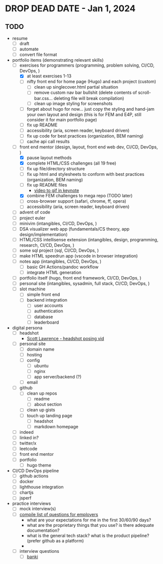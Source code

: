 # DROP DEAD DATE - Jan 1, 2024

## TODO

-   resume
    -   [ ] draft
    -   [ ] automate
    -   [ ] convert file format
-   portfolio items (demonstrating relevant skills)
    -   [ ] exercises for programmers (programming, problem solving, CI/CD, DevOps, )
        -   [x] at least exercises 1-13
        -   [ ] nifty front end for home page (Hugo) and each project (custom)
            -   [ ] clean up singlecover.html partial situation
            -   [ ] remove custom nav bar bullshit (delete contents of scroll-bar.css... deleting file will break compilation)
            -   [ ] clean up image styling for screenshots
        -   [ ] forget about hugo for now... just copy the styling and hand-jam your own layout and design (this is for FEM and E4P, still consider it for main portfolio page)
        -   [ ] fix up README
        -   [ ] accessibility (aria, screen reader, keyboard driven)
        -   [ ] fix up code for best practices (organization, BEM naming)
        -   [ ] cache api call results
    -   [ ] front end mentor (design, layout, front end web dev, CI/CD, DevOps, )
        -   [x] pause layout methods
        -   [x] complete HTML/CSS challenges (all 19 free)
        -   [ ] fix up file/directory structure
        -   [ ] fix up html and stylesheets to conform with best practices (organization, BEM naming)
        -   [ ] fix up README files
            -   [video to gif in keynote](https://www.youtube.com/watch?v=g6tewLz1m2M)
        -   [x] combine FEM challenges to mega repo (TODO later)
        -   [ ] cross-browser support (safari, chrome, ff, opera)
        -   [ ] accessibility (aria, screen reader, keyboard driven)
    -   [ ] advent of code
    -   [ ] project euler
    -   [ ] minivim (intangibles, CI/CD, DevOps, )
    -   [ ] DSA visualizer web app (fundamentals/CS theory, app design/implementation)
    -   [ ] HTML/CSS intellisense extension (intangibles, design, programming, research, CI/CD, DevOps, )
    -   [ ] some sql project (sql, CI/CD, DevOps, )
    -   [ ] make HTML speedrun app (vscode in browser integration)
    -   [ ] notes app (intangibles, CI/CD, DevOps, )
        -   [ ] basic GH Actions/pandoc workflow
        -   [ ] integrate HTML generation
    -   [ ] portfolio itself (hugo, front end framework, CI/CD, DevOps, )
    -   [ ] personal site (intangibles, sysadmin, full stack, CI/CD, DevOps, )
    -   [ ] slot machine
        -   [ ] simple front end
        -   [ ] backend integration
            -   [ ] user accounts
            -   [ ] authentication
            -   [ ] database
            -   [ ] leaderboard
-   digital persona
    -   [ ] headshot
        -   [Scott Lawrence - headshot posing vid](https://www.youtube.com/watch?v=dXfDfr1x2oY)
    -   [ ] personal site
        -   [ ] domain name
        -   [ ] hosting
        -   [ ] config
            -   [ ] ubuntu
            -   [ ] nginx
            -   [ ] app server/backend (?)
        -   [ ] email
    -   [ ] github
        -   [ ] clean up repos
            -   [ ] readme
            -   [ ] about section
        -   [ ] clean up gists
        -   [ ] touch up landing page
            -   [ ] headshot
            -   [ ] markdown homepage
    -   [ ] indeed
    -   [ ] linked in?
    -   [ ] twitter/x
    -   [ ] leetcode
    -   [ ] front end mentor
    -   [ ] portfolio
        -   [ ] hugo theme
-   CI/CD DevOps pipeline
    -   [ ] github actions
    -   [ ] docker
    -   [ ] lighthouse integration
    -   [ ] chartjs
    -   [ ] jsperf
-   practice interviews
    -   [ ] mock interview(s)
    -   [ ] [compile list of questions for employers](https://www.youtube.com/playlist?list=PLO4kDC0EWkeDnJ1xy_sTx8RSt8KVfrsEM)
        -   what are your expectations for me in the first 30/60/90 days?
        -   what are the proprietary things that you use? is there adequate documentation?
        -   what is the general tech stack? what is the product pipeline? (prefer github as a platform)
        -
    -   [ ] interview questions
        -   [ ] [banki](https://github.com/curtisbarnard/BANKI)
